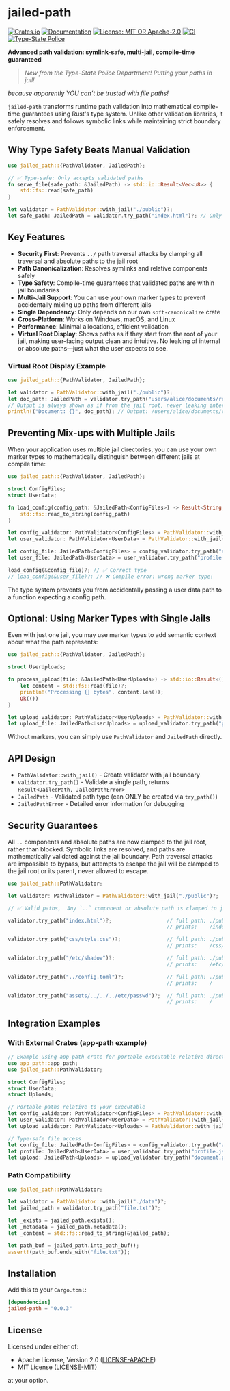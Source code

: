 # jailed-path

[![Crates.io](https://img.shields.io/crates/v/jailed-path.svg)](https://crates.io/crates/jailed-path)
[![Documentation](https://docs.rs/jailed-path/badge.svg)](https://docs.rs/jailed-path)
[![License: MIT OR Apache-2.0](https://img.shields.io/badge/license-MIT%20OR%20Apache--2.0-blue.svg)](https://github.com/DK26/jailed-path-rs#license)
[![CI](https://github.com/DK26/jailed-path-rs/actions/workflows/ci.yml/badge.svg?branch=main)](https://github.com/DK26/jailed-path-rs/actions/workflows/ci.yml)
[![Type-State Police](https://img.shields.io/badge/protected%20by-Type--State%20Police-blue.svg)](https://github.com/DK26/jailed-path-rs)

**Advanced path validation: symlink-safe, multi-jail, compile-time guaranteed**

> *New from the Type-State Police Department! Putting your paths in jail!*

*because apparently YOU can't be trusted with file paths!*

`jailed-path` transforms runtime path validation into mathematical compile-time guarantees using Rust's type system. Unlike other validation libraries, it safely resolves and follows symbolic links while maintaining strict boundary enforcement.

## Why Type Safety Beats Manual Validation

```rust
use jailed_path::{PathValidator, JailedPath};

// ✅ Type-safe: Only accepts validated paths
fn serve_file(safe_path: &JailedPath) -> std::io::Result<Vec<u8>> {
    std::fs::read(safe_path)
}

let validator = PathValidator::with_jail("./public")?;
let safe_path: JailedPath = validator.try_path("index.html")?; // Only way to create JailedPath
```


## Key Features

- **Security First**: Prevents `../` path traversal attacks by clamping all traversal and absolute paths to the jail root
- **Path Canonicalization**: Resolves symlinks and relative components safely
- **Type Safety**: Compile-time guarantees that validated paths are within jail boundaries
- **Multi-Jail Support**: You can use your own marker types to prevent accidentally mixing up paths from different jails  
- **Single Dependency**: Only depends on our own `soft-canonicalize` crate  
- **Cross-Platform**: Works on Windows, macOS, and Linux  
- **Performance**: Minimal allocations, efficient validation  
- **Virtual Root Display**: Shows paths as if they start from the root of your jail, making user-facing output clean and intuitive. No leaking of internal or absolute paths—just what the user expects to see.

### Virtual Root Display Example

```rust
use jailed_path::{PathValidator, JailedPath};

let validator = PathValidator::with_jail("./public")?;
let doc_path: JailedPath = validator.try_path("users/alice/documents/report.pdf")?;
// Output is always shown as if from the jail root, never leaking internal paths
println!("Document: {}", doc_path); // Output: /users/alice/documents/report.pdf
```

## Preventing Mix-ups with Multiple Jails

When your application uses multiple jail directories, you can use your own marker types to mathematically distinguish between different jails at compile time:

```rust
use jailed_path::{PathValidator, JailedPath};

struct ConfigFiles;
struct UserData;

fn load_config(config_path: &JailedPath<ConfigFiles>) -> Result<String, std::io::Error> {
    std::fs::read_to_string(config_path)
}

let config_validator: PathValidator<ConfigFiles> = PathValidator::with_jail("./config")?;
let user_validator: PathValidator<UserData> = PathValidator::with_jail("./userdata")?;

let config_file: JailedPath<ConfigFiles> = config_validator.try_path("app.toml")?;
let user_file: JailedPath<UserData> = user_validator.try_path("profile.json")?;

load_config(&config_file)?; // ✅ Correct type
// load_config(&user_file)?; // ❌ Compile error: wrong marker type!
```

The type system prevents you from accidentally passing a user data path to a function expecting a config path.

## Optional: Using Marker Types with Single Jails

Even with just one jail, you may use marker types to add semantic context about what the path represents:

```rust
use jailed_path::{PathValidator, JailedPath};

struct UserUploads;

fn process_upload(file: &JailedPath<UserUploads>) -> std::io::Result<()> {
    let content = std::fs::read(file)?;
    println!("Processing {} bytes", content.len());
    Ok(())
}

let upload_validator: PathValidator<UserUploads> = PathValidator::with_jail("./uploads")?;
let upload_file: JailedPath<UserUploads> = upload_validator.try_path("photo.jpg")?;
```

Without markers, you can simply use `PathValidator` and `JailedPath` directly.

## API Design

- `PathValidator::with_jail()` - Create validator with jail boundary
- `validator.try_path()` - Validate a single path, returns `Result<JailedPath, JailedPathError>`
- `JailedPath` - Validated path type (can ONLY be created via `try_path()`)
- `JailedPathError` - Detailed error information for debugging

## Security Guarantees

All `..` components and absolute paths are now clamped to the jail root, rather than blocked. Symbolic links are resolved, and paths are mathematically validated against the jail boundary. Path traversal attacks are impossible to bypass, but attempts to escape the jail will be clamped to the jail root or its parent, never allowed to escape.

```rust
use jailed_path::PathValidator;

let validator: PathValidator = PathValidator::with_jail("./public")?;

// ✅ Valid paths,  Any `..` component or absolute path is clamped to jail root

validator.try_path("index.html")?;                  // full path: ./public/index.html
                                                    // prints:    /index.html

validator.try_path("css/style.css")?;               // full path: ./public/css/style.css
                                                    // prints:    /css/style.css

validator.try_path("/etc/shadow")?;                 // full path: ./public/etc/shadow
                                                    // prints:    /etc/shadow

validator.try_path("../config.toml")?;              // full path: ./public/
                                                    // prints:    /

validator.try_path("assets/../../../etc/passwd")?;  // full path: ./public/
                                                    // prints:    /

```

## Integration Examples

### With External Crates (app-path example)

```rust
// Example using app-path crate for portable executable-relative directories
use app_path::app_path;
use jailed_path::PathValidator;

struct ConfigFiles;
struct UserData;  
struct Uploads;

// Portable paths relative to your executable
let config_validator: PathValidator<ConfigFiles> = PathValidator::with_jail(app_path!("config"))?;
let user_validator: PathValidator<UserData> = PathValidator::with_jail(app_path!("user_data"))?;
let upload_validator: PathValidator<Uploads> = PathValidator::with_jail(app_path!("uploads"))?;

// Type-safe file access
let config_file: JailedPath<ConfigFiles> = config_validator.try_path("app.toml")?;
let profile: JailedPath<UserData> = user_validator.try_path("profile.json")?;
let upload: JailedPath<Uploads> = upload_validator.try_path("document.pdf")?;
```

### Path Compatibility

```rust
use jailed_path::PathValidator;

let validator = PathValidator::with_jail("./data")?;
let jailed_path = validator.try_path("file.txt")?;

let _exists = jailed_path.exists();
let _metadata = jailed_path.metadata();
let _content = std::fs::read_to_string(&jailed_path);

let path_buf = jailed_path.into_path_buf();
assert!(path_buf.ends_with("file.txt"));
```

## Installation

Add this to your `Cargo.toml`:

```toml
[dependencies]
jailed-path = "0.0.3"
```

## License

Licensed under either of:
- Apache License, Version 2.0 ([LICENSE-APACHE](LICENSE-APACHE))
- MIT License ([LICENSE-MIT](LICENSE-MIT))

at your option.
